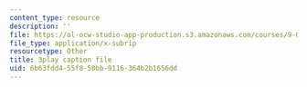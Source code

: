 ```yaml
---
content_type: resource
description: ''
file: https://ol-ocw-studio-app-production.s3.amazonaws.com/courses/9-00sc-introduction-to-psychology-fall-2011/6b63fdd455f850bb9116364b2b1656dd_gRe7dy2HSTg.vtt
file_type: application/x-subrip
resourcetype: Other
title: 3play caption file
uid: 6b63fdd4-55f8-50bb-9116-364b2b1656dd
---
```

